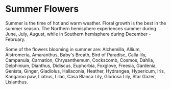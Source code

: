 # Summer Flowers

Summer is the time of hot and warm weather. Floral growth is the best in the summer season. The Northern hemisphere experiences summer during June, July, August, while in Southern hemisphere during December - February.

Some of the flowers blooming in summer are: Alchemilla, Allium, Alstromeria, Amaranthus, Baby's Breath, Bird of Paradise, Calla lily, Campanula, Carnation, Chrysanthemum, Cockscomb, Cosmos, Dahlia, Delphinium, Dianthus, Didiscus, Euphorbia, Foxglove, Freesia, Gardenia, Genista, Ginger, Gladiolus, Hallaconia, Heather, Hydrangea, Hypericum, Iris, Kangaroo paw, Liatrus, Lilac, Casa Blanca Lily, Gloriosa Lily, Star Gazer, Lisianthus.

